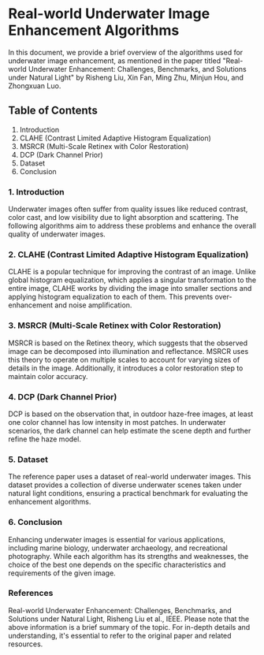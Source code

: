 # Real-world Underwater Image Enhancement Algorithms
In this document, we provide a brief overview of the algorithms used for underwater image enhancement, as mentioned in the paper titled "Real-world Underwater Enhancement: Challenges, Benchmarks, and Solutions under Natural Light" by Risheng Liu, Xin Fan, Ming Zhu, Minjun Hou, and Zhongxuan Luo.

## Table of Contents
1. Introduction
2. CLAHE (Contrast Limited Adaptive Histogram Equalization)
3. MSRCR (Multi-Scale Retinex with Color Restoration)
4. DCP (Dark Channel Prior)
5. Dataset
6. Conclusion

### 1. Introduction
Underwater images often suffer from quality issues like reduced contrast, color cast, and low visibility due to light absorption and scattering. The following algorithms aim to address these problems and enhance the overall quality of underwater images.

### 2. CLAHE (Contrast Limited Adaptive Histogram Equalization)
CLAHE is a popular technique for improving the contrast of an image. Unlike global histogram equalization, which applies a singular transformation to the entire image, CLAHE works by dividing the image into smaller sections and applying histogram equalization to each of them. This prevents over-enhancement and noise amplification.

### 3. MSRCR (Multi-Scale Retinex with Color Restoration)
MSRCR is based on the Retinex theory, which suggests that the observed image can be decomposed into illumination and reflectance. MSRCR uses this theory to operate on multiple scales to account for varying sizes of details in the image. Additionally, it introduces a color restoration step to maintain color accuracy.

### 4. DCP (Dark Channel Prior)
DCP is based on the observation that, in outdoor haze-free images, at least one color channel has low intensity in most patches. In underwater scenarios, the dark channel can help estimate the scene depth and further refine the haze model.

### 5. Dataset
The reference paper uses a dataset of real-world underwater images. This dataset provides a collection of diverse underwater scenes taken under natural light conditions, ensuring a practical benchmark for evaluating the enhancement algorithms.

### 6. Conclusion
Enhancing underwater images is essential for various applications, including marine biology, underwater archaeology, and recreational photography. While each algorithm has its strengths and weaknesses, the choice of the best one depends on the specific characteristics and requirements of the given image.

### References
Real-world Underwater Enhancement: Challenges, Benchmarks, and Solutions under Natural Light, Risheng Liu et al., IEEE.
Please note that the above information is a brief summary of the topic. For in-depth details and understanding, it's essential  to refer to the original paper and related resources.
